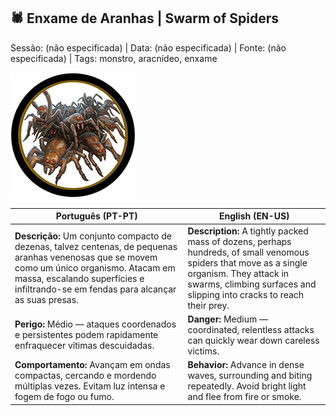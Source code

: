 ## 🕷️ Enxame de Aranhas | Swarm of Spiders

Sessão: (não especificada) | Data: (não especificada) | Fonte: (não especificada) | Tags: monstro, aracnídeo, enxame

![Enxame de Aranhas](../../../assets/monsters/swarm_of_spiders.png)

| **Português (PT-PT)** | **English (EN-US)** |
|-----------------------|---------------------|
| **Descrição:** Um conjunto compacto de dezenas, talvez centenas, de pequenas aranhas venenosas que se movem como um único organismo. Atacam em massa, escalando superfícies e infiltrando-se em fendas para alcançar as suas presas. | **Description:** A tightly packed mass of dozens, perhaps hundreds, of small venomous spiders that move as a single organism. They attack in swarms, climbing surfaces and slipping into cracks to reach their prey. |
| **Perigo:** Médio — ataques coordenados e persistentes podem rapidamente enfraquecer vítimas descuidadas. | **Danger:** Medium — coordinated, relentless attacks can quickly wear down careless victims. |
| **Comportamento:** Avançam em ondas compactas, cercando e mordendo múltiplas vezes. Evitam luz intensa e fogem de fogo ou fumo. | **Behavior:** Advance in dense waves, surrounding and biting repeatedly. Avoid bright light and flee from fire or smoke. |
